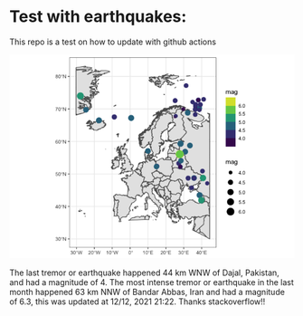 <!-- README.md is generated from README.Rmd. Please edit that file -->

Test with earthquakes:
======================

This repo is a test on how to update with github actions

![](man/figures/README-unnamed-chunk-2-1.png)

The last tremor or earthquake happened 44 km WNW of Dajal, Pakistan, and
had a magnitude of 4. The most intense tremor or earthquake in the last
month happened 63 km NNW of Bandar Abbas, Iran and had a magnitude of
6.3, this was updated at 12/12, 2021 21:22. Thanks stackoverflow!!
